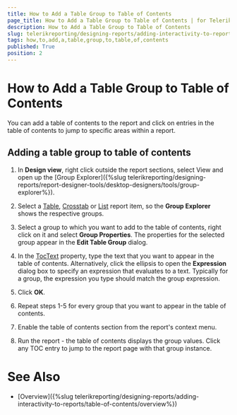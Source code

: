 ```yaml
---
title: How to Add a Table Group to Table of Contents
page_title: How to Add a Table Group to Table of Contents | for Telerik Reporting Documentation
description: How to Add a Table Group to Table of Contents
slug: telerikreporting/designing-reports/adding-interactivity-to-reports/table-of-contents/how-to-add-a-table-group-to-table-of-contents
tags: how,to,add,a,table,group,to,table,of,contents
published: True
position: 2
---
```


# How to Add a Table Group to Table of Contents


You can add a table of contents to the report and click on entries in the table of contents to jump to specific areas within a report.       

## Adding a table group to table of contents

1. In __Design view__, right click outside the report sections, select View and open up the [Group Explorer]({%slug telerikreporting/designing-reports/report-designer-tools/desktop-designers/tools/group-explorer%}).             

1. Select a  [Table](/reporting/api/Telerik.Reporting.Table), [Crosstab](/reporting/api/Telerik.Reporting.Crosstab) or  [List](/reporting/api/Telerik.Reporting.List)  report item, so the __Group Explorer__  shows the respective groups.             

1. Select a group to which you want to add to the table of contents, right click on it and select __Group Properties__. The properties for the selected group appear in the __Edit Table Group__  dialog.             

1. In the  [TocText](/reporting/api/Telerik.Reporting.TableGroup#Telerik_Reporting_TableGroup_TocText)  property, type the text that you want to appear in the table of contents. Alternatively, click the ellipsis to open the __Expression__ dialog box to specify an expression that evaluates to a text. Typically for a group, the expression you type should match the group expression.             

1. Click __OK__.             

1. Repeat steps 1-5 for every group that you want to appear in the table of contents.

1. Enable the table of contents section from the report's context menu.

1. Run the report - the table of contents displays the group values. Click any TOC entry to jump to the report page with that group instance.

# See Also


 * [Overview]({%slug telerikreporting/designing-reports/adding-interactivity-to-reports/table-of-contents/overview%})
